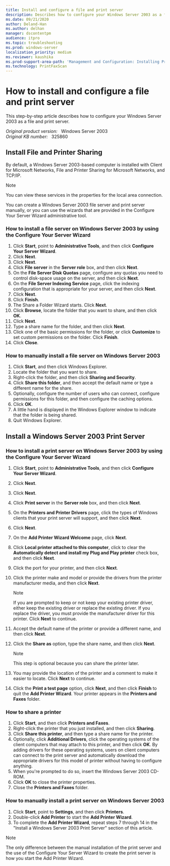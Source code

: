 ```yaml
---
title: Install and configure a file and print server
description: Describes how to configure your Windows Server 2003 as a file and print server.
ms.date: 09/21/2020
author: Deland-Han
ms.author: delhan
manager: dscontentpm
audience: itpro
ms.topic: troubleshooting
ms.prod: windows-server
localization_priority: medium
ms.reviewer: kaushika
ms.prod-support-area-path: 'Management and Configuration: Installing Print drivers'
ms.technology: PrintFaxScan
---
```

# How to install and configure a file and print server

This step-by-step article describes how to configure your Windows Server 2003 as a file and print server.

_Original product version:_ &nbsp; Windows Server 2003  
_Original KB number:_ &nbsp; 325860

## Install File and Printer Sharing

By default, a Windows Server 2003-based computer is installed with Client for Microsoft Networks, File and Printer Sharing for Microsoft Networks, and TCP/IP.

> [!NOTE]
> You can view these services in the properties for the local area connection.

You can create a Windows Server 2003 file server and print server manually, or you can use the wizards that are provided in the Configure Your Server Wizard administrative tool.

### How to install a file server on Windows Server 2003 by using the Configure Your Server Wizard

1. Click **Start**, point to **Administrative Tools**, and then click **Configure Your Server Wizard**.
2. Click **Next**.
3. Click **Next**.
4. Click **File server** in the **Server role** box, and then click **Next**.
5. On the **File Server Disk Quotas** page, configure any quotas you need to control disk-space usage on the server, and then click **Next**.
6. On the **File Server Indexing Service** page, click the indexing configuration that is appropriate for your server, and then click **Next**.
7. Click **Next**.
8. Click **Finish**.
9. The Share a Folder Wizard starts. Click **Next**.
10. Click **Browse**, locate the folder that you want to share, and then click **OK**.
11. Click **Next**.
12. Type a share name for the folder, and then click **Next**.
13. Click one of the basic permissions for the folder, or click **Customize** to set custom permissions on the folder. Click **Finish**.
14. Click **Close**.

### How to manually install a file server on Windows Server 2003

1. Click **Start**, and then click Windows Explorer.
2. Locate the folder that you want to share.
3. Right-click the folder, and then click **Sharing and Security**.
4. Click **Share this folder**, and then accept the default name or type a different name for the share.
5. Optionally, configure the number of users who can connect, configure permissions for this folder, and then configure the caching options.
6. Click **OK**.
7. A little hand is displayed in the Windows Explorer window to indicate that the folder is being shared.
8. Quit Windows Explorer.

## Install a Windows Server 2003 Print Server

### How to install a print server on Windows Server 2003 by using the Configure Your Server Wizard

1. Click **Start**, point to **Administrative Tools**, and then click **Configure Your Server Wizard**.
2. Click **Next**.
3. Click **Next**.
4. Click **Print server** in the **Server role** box, and then click **Next**.
5. On the **Printers and Printer Drivers** page, click the types of Windows clients that your print server will support, and then click **Next**.
6. Click **Next**.
7. On the **Add Printer Wizard Welcome** page, click **Next**.
8. Click **Local printer attached to this computer**, click to clear the **Automatically detect and install my Plug and Play printer** check box, and then click **Next**.
9. Click the port for your printer, and then click **Next**.
10. Click the printer make and model or provide the drivers from the printer manufacturer media, and then click **Next**.

    > [!NOTE]
    > If you are prompted to keep or not keep your existing printer driver, either keep the existing driver or replace the existing driver. If you replace the driver, you must provide the manufacturer driver for this printer. Click **Next** to continue.
11. Accept the default name of the printer or provide a different name, and then click **Next**.
12. Click the **Share as** option, type the share name, and then click **Next**.

    > [!NOTE]
    > This step is optional because you can share the printer later.
13. You may provide the location of the printer and a comment to make it easier to locate. Click **Next** to continue.
14. Click the **Print a test page** option, click **Next**, and then click **Finish** to quit the **Add Printer Wizard**. Your printer appears in the **Printers and Faxes** folder.

### How to share a printer

1. Click **Start**, and then click **Printers and Faxes**.
2. Right-click the printer that you just installed, and then click **Sharing**.
3. Click **Share this printer**, and then type a share name for the printer.
4. Optionally, click **Additional Drivers**, click the operating systems of the client computers that may attach to this printer, and then click **OK**. By adding drivers for these operating systems, users on client computers can connect to the print server and automatically download the appropriate drivers for this model of printer without having to configure anything.
5. When you're prompted to do so, insert the Windows Server 2003 CD-ROM.
6. Click **OK** to close the printer properties.
7. Close the **Printers and Faxes** folder.

### How to manually install a print server on Windows Server 2003

1. Click **Start**, point to **Settings**, and then click **Printers**.
2. Double-click **Add Printer** to start the **Add Printer Wizard**.
3. To complete the **Add Printer Wizard**, repeat steps 7 through 14 in the "Install a Windows Server 2003 Print Server" section of this article.

> [!NOTE]
> The only difference between the manual installation of the print server and the use of the Configure Your Server Wizard to create the print server is how you start the Add Printer Wizard.
